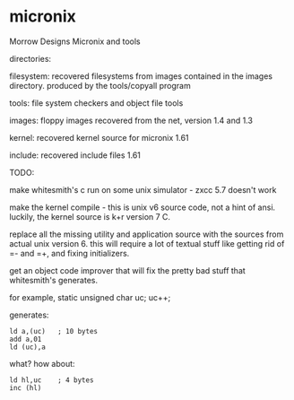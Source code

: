 # micronix
Morrow Designs Micronix and tools

directories:

filesystem:
	recovered filesystems from images contained in the images directory.
	produced by the tools/copyall program

tools:
	file system checkers and object file tools

images:
	floppy images recovered from the net, version 1.4 and 1.3

kernel:
	recovered kernel source for micronix 1.61

include:
	recovered include files 1.61


TODO:

make whitesmith's c run on some unix simulator - zxcc 5.7 doesn't work

make the kernel compile - this is unix v6 source code, not a hint
of ansi.  luckily, the kernel source is k+r version 7 C.

replace all the missing utility and application source with the
sources from actual unix version 6.  this will require a lot of
textual stuff like getting rid of =- and =+, and fixing initializers.

get an object code improver that will fix the pretty bad stuff that
whitesmith's generates.  

for example, 
	static unsigned char uc;
	uc++;

generates:

	ld a,(uc)	; 10 bytes
	add a,01
	ld (uc),a

what?  how about:

	ld hl,uc	; 4 bytes
	inc (hl)

